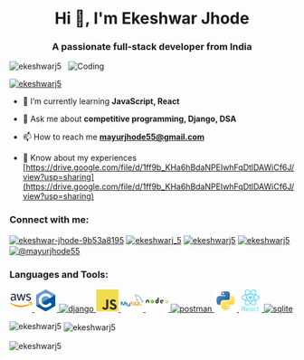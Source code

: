 <h1 align="center">Hi 👋, I'm Ekeshwar Jhode</h1>
<h3 align="center">A passionate full-stack developer from India</h3>
<img align="right" alt="Coding" width="400" src="https://cdn.dribbble.com/users/1162077/screenshots/3848914/programmer.gif">
<p align="left"> <img src="https://komarev.com/ghpvc/?username=ekeshwarj5&label=Profile%20views&color=0e75b6&style=flat" alt="ekeshwarj5" /> </p>

<p align="left"> <a href="https://github.com/ryo-ma/github-profile-trophy"><img src="https://github-profile-trophy.vercel.app/?username=ekeshwarj5" alt="ekeshwarj5" /></a> </p>

- 🌱 I’m currently learning **JavaScript, React**

- 💬 Ask me about **competitive programming, Django, DSA**

- 📫 How to reach me **mayurjhode55@gmail.com**

- 📄 Know about my experiences [https://drive.google.com/file/d/1ff9b_KHa6hBdaNPEIwhFqDtlDAWiCf6J/view?usp=sharing](https://drive.google.com/file/d/1ff9b_KHa6hBdaNPEIwhFqDtlDAWiCf6J/view?usp=sharing)

<h3 align="left">Connect with me:</h3>
<p align="left">
<a href="https://linkedin.com/in/ekeshwar-jhode-9b53a8195" target="blank"><img align="center" src="https://raw.githubusercontent.com/rahuldkjain/github-profile-readme-generator/master/src/images/icons/Social/linked-in-alt.svg" alt="ekeshwar-jhode-9b53a8195" height="30" width="40" /></a>
<a href="https://www.codechef.com/users/ekeshwarj_5" target="blank"><img align="center" src="https://cdn.jsdelivr.net/npm/simple-icons@3.1.0/icons/codechef.svg" alt="ekeshwarj_5" height="30" width="40" /></a>
<a href="https://codeforces.com/profile/ekeshwarj5" target="blank"><img align="center" src="https://raw.githubusercontent.com/rahuldkjain/github-profile-readme-generator/master/src/images/icons/Social/codeforces.svg" alt="ekeshwarj5" height="30" width="40" /></a>
<a href="https://www.leetcode.com/ekeshwarj5" target="blank"><img align="center" src="https://raw.githubusercontent.com/rahuldkjain/github-profile-readme-generator/master/src/images/icons/Social/leet-code.svg" alt="ekeshwarj5" height="30" width="40" /></a>
<a href="https://www.hackerearth.com/@mayurjhode55" target="blank"><img align="center" src="https://raw.githubusercontent.com/rahuldkjain/github-profile-readme-generator/master/src/images/icons/Social/hackerearth.svg" alt="@mayurjhode55" height="30" width="40" /></a>
</p>

<h3 align="left">Languages and Tools:</h3>
<p align="left"> <a href="https://aws.amazon.com" target="_blank" rel="noreferrer"> <img src="https://raw.githubusercontent.com/devicons/devicon/master/icons/amazonwebservices/amazonwebservices-original-wordmark.svg" alt="aws" width="40" height="40"/> </a> <a href="https://www.cprogramming.com/" target="_blank" rel="noreferrer"> <img src="https://raw.githubusercontent.com/devicons/devicon/master/icons/c/c-original.svg" alt="c" width="40" height="40"/> </a> <a href="https://www.djangoproject.com/" target="_blank" rel="noreferrer"> <img src="https://cdn.worldvectorlogo.com/logos/django.svg" alt="django" width="40" height="40"/> </a> <a href="https://developer.mozilla.org/en-US/docs/Web/JavaScript" target="_blank" rel="noreferrer"> <img src="https://raw.githubusercontent.com/devicons/devicon/master/icons/javascript/javascript-original.svg" alt="javascript" width="40" height="40"/> </a> <a href="https://www.mysql.com/" target="_blank" rel="noreferrer"> <img src="https://raw.githubusercontent.com/devicons/devicon/master/icons/mysql/mysql-original-wordmark.svg" alt="mysql" width="40" height="40"/> </a> <a href="https://nodejs.org" target="_blank" rel="noreferrer"> <img src="https://raw.githubusercontent.com/devicons/devicon/master/icons/nodejs/nodejs-original-wordmark.svg" alt="nodejs" width="40" height="40"/> </a> <a href="https://postman.com" target="_blank" rel="noreferrer"> <img src="https://www.vectorlogo.zone/logos/getpostman/getpostman-icon.svg" alt="postman" width="40" height="40"/> </a> <a href="https://www.python.org" target="_blank" rel="noreferrer"> <img src="https://raw.githubusercontent.com/devicons/devicon/master/icons/python/python-original.svg" alt="python" width="40" height="40"/> </a> <a href="https://reactjs.org/" target="_blank" rel="noreferrer"> <img src="https://raw.githubusercontent.com/devicons/devicon/master/icons/react/react-original-wordmark.svg" alt="react" width="40" height="40"/> </a> <a href="https://www.sqlite.org/" target="_blank" rel="noreferrer"> <img src="https://www.vectorlogo.zone/logos/sqlite/sqlite-icon.svg" alt="sqlite" width="40" height="40"/> </a> </p>

<p><img align="left" src="https://github-readme-stats.vercel.app/api/top-langs?username=ekeshwarj5&show_icons=true&locale=en&layout=compact" alt="ekeshwarj5" /></p>

<p>&nbsp;<img align="center" src="https://github-readme-stats.vercel.app/api?username=ekeshwarj5&show_icons=true&locale=en" alt="ekeshwarj5" /></p>

<p><img align="center" src="https://github-readme-streak-stats.herokuapp.com/?user=ekeshwarj5&" alt="ekeshwarj5" /></p>

